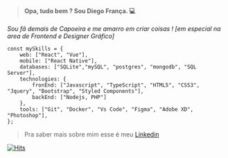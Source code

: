> #### Opa, tudo bem ? Sou Diego França. :computer:

*Sou fã demais de Capoeira e me amarro em criar coisas ! [em especial na area de Frontend e Designer Gráfico]*

```
const mySkills = {
    web: ["React", "Vue"],
    mobile: ["React Native"],
    databases: ["SQLite","mySQL", "postgres", "mongodb", "SQL Server"],
    technologies: {
        fronEnd: ["Javascript", "TypeScript", "HTML5", "CSS3", "Jquery", "Bootstrap", "Styled Components"],
        backEnd: ["Nodejs, PHP"]
    },
    tools: ["Git", "Docker", "Vs Code", "Figma", "Adobe XD", "Photoshop"],
};

```
> Pra saber mais sobre mim esse é meu [Linkedin](https://www.linkedin.com/in/diego-fran%C3%A7a-aa66ba78/)

<!-- Github Stats
![Diego Status](https://github-readme-stats.vercel.app/api?username=diegofranca92&show_icons=true)
-->

[![Hits](https://hits.seeyoufarm.com/api/count/incr/badge.svg?url=https%3A%2F%2Fgithub.com%2Fdiegofranca92&count_bg=%23E7A309&title_bg=%23555555&icon=&icon_color=%23E7E7E7&title=Visitas&edge_flat=false)](https://hits.seeyoufarm.com)
